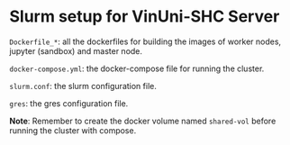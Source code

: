 # Slurm setup for VinUni-SHC Server
`Dockerfile_*`: all the dockerfiles for building the images of worker nodes, jupyter (sandbox) and master node.

`docker-compose.yml`: the docker-compose file for running the cluster.

`slurm.conf`: the slurm configuration file.

`gres`: the gres configuration file.

**Note**: Remember to create the docker volume named `shared-vol` before running the cluster with compose.